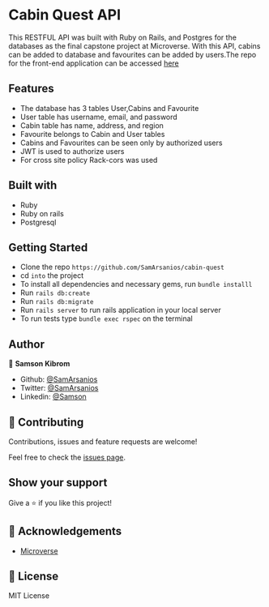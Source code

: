 # Cabin Quest API

This RESTFUL API was built with Ruby on Rails, and Postgres for the databases as the final capstone project at Microverse. With this API, cabins can be added to database and favourites can be added by users.The repo for the front-end application can be accessed [here](https://github.com/SamArsanios/cabin-quest)

## Features

- The database has 3 tables User,Cabins and Favourite
- User table has username, email, and password
- Cabin table has name, address, and region
- Favourite belongs to Cabin and User tables
- Cabins and Favourites can be seen only by authorized users
- JWT is used to authorize users 
- For cross site policy Rack-cors was used  

## Built with

- Ruby
- Ruby on rails
- Postgresql

## Getting Started

- Clone the repo `https://github.com/SamArsanios/cabin-quest`
- cd `into` the project
- To install all dependencies and necessary gems, run `bundle installl`
- Run `rails db:create`
- Run `rails db:migrate`
- Run `rails server` to run rails application in your local server
- To run tests type `bundle exec rspec` on the terminal

## Author

👤 **Samson Kibrom**

- Github: [@SamArsanios](https://github.com/SamArsanios)
- Twitter: [@SamArsanios](https://twitter.com/SamArsanios)
- Linkedin: [@Samson](https://www.linkedin.com/in/samson-kibrom)

## 🤝 Contributing

Contributions, issues and feature requests are welcome!

Feel free to check the [issues page](issues/).

## Show your support

Give a ⭐️ if you like this project!

## 👏 Acknowledgements

- [Microverse](issues/)


## 📝 License

MIT License
